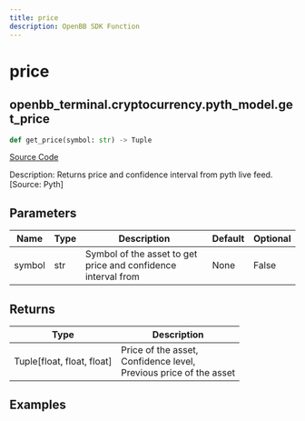```yaml
---
title: price
description: OpenBB SDK Function
---
```


# price

## openbb_terminal.cryptocurrency.pyth_model.get_price

```python title='openbb_terminal/cryptocurrency/pyth_model.py'
def get_price(symbol: str) -> Tuple
```
[Source Code](https://github.com/OpenBB-finance/OpenBBTerminal/tree/main/openbb_terminal/cryptocurrency/pyth_model.py#L78)

Description: Returns price and confidence interval from pyth live feed. [Source: Pyth]

## Parameters

| Name | Type | Description | Default | Optional |
| ---- | ---- | ----------- | ------- | -------- |
| symbol | str | Symbol of the asset to get price and confidence interval from | None | False |

## Returns

| Type | Description |
| ---- | ----------- |
| Tuple[float, float, float] | Price of the asset,<br/>Confidence level,<br/>Previous price of the asset |

## Examples

